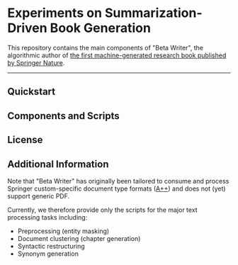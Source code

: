 # Experiments on Summarization-Driven Book Generation
This repository contains the main components of "Beta Writer", the algorithmic author of [the first machine-generated research book published by Springer Nature](https://link.springer.com/book/10.1007/978-3-030-16800-1).

---

## Quickstart

## Components and Scripts

## License

## Additional Information

Note that "Beta Writer" has originally been tailored to consume and process Springer custom-specific document type formats ([A++](http://devel.springer.de/A++/V2.4/DTD/)) and does not (yet) support generic PDF.

Currently, we therefore provide only the scripts for the major text processing tasks including:

* Preprocessing (entity masking)
* Document clustering (chapter generation)
* Syntactic restructuring 
* Synonym generation

